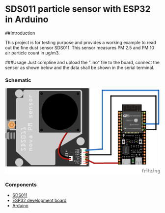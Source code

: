 # SDS011 particle sensor with ESP32 in Arduino

##Introduction

This project is for testing purpose and provides a working example to read out the fine dust sensor SDS011. This sensor measures PM 2.5 and PM 10 air particle count in μg/m3. 

###Usage
Just compline and upload the ".ino" file to the board, connect the sensor as shown below and the data shall be shown in the serial terminal.


### Schematic

![SDS011](pictures/SDS011-ESP32.png)
 
### Components
* [SDS011](https://www.researchgate.net/profile/Achim_Dittler/publication/329809390_Potential_and_Limitations_of_the_Low-Cost_SDS011_Particle_Sensor_for_Monitoring_Urban_Air_Quality/links/5c2745bc299bf12be3a05133/Potential-and-Limitations-of-the-Low-Cost-SDS011-Particle-Sensor-for-Monitoring-Urban-Air-Quality.pdf)
* [ESP32 development board](https://www.espressif.com/en/products/devkits)
* [Arduino](https://www.arduino.cc) 


